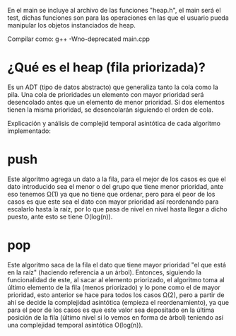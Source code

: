 En el main se incluye al archivo de las funciones "heap.h", el main será el test, dichas funciones son para las operaciones en las que el usuario pueda manipular los objetos instanciados de heap.

Compilar como: g++ -Wno-deprecated main.cpp

# ¿Qué es el heap (fila priorizada)?

Es un ADT (tipo de datos abstracto) que generaliza tanto la cola como la pila.  Una cola de prioridades un elemento con mayor prioridad será desencolado antes que un elemento de menor prioridad. Si dos elementos tienen la misma prioridad, se desencolarán siguiendo el orden de cola.

Explicación y análisis de complejid temporal asintótica de cada algoritmo implementado:

# push

Este algoritmo agrega un dato a la fila, para el mejor de los casos es que el dato introducido sea el menor o del grupo que tiene menor prioridad, ante eso tenemos Ω(1) ya que no tiene que ordenar, pero para el peor de los casos es que este sea el dato con mayor prioridad así reordenando para escalarlo hasta la raíz, por lo que pasa de nivel en nivel hasta llegar a dicho puesto, ante esto se tiene O(log(n)).

# pop

Este algoritmo saca de la fila el dato que tiene mayor prioridad "el que está en la raíz" (haciendo referencia a un árbol). Entonces, siguiendo la funcionalidad de este, al sacar al elemento priorizado, el algoritmo toma al último elemento de la fila (menos priorizado) y lo pone como el de mayor prioridad, esto anterior se hace para todos los casos Ω(2), pero a partir de ahí se decide la complejidad asintótica (empieza el reordenamiento), ya que para el peor de los casos es que este valor sea depositado en la última posición de la fila (último nivel si lo vemos en forma de árbol) teniendo así una complejidad temporal asintótica O(log(n)).
